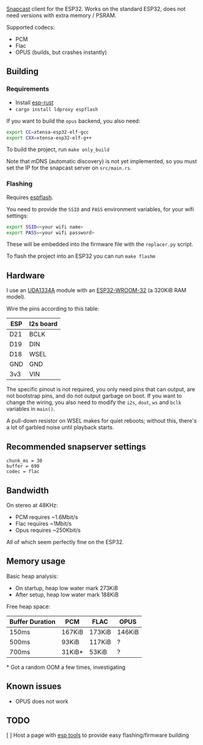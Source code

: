 [Snapcast](https://github.com/badaix/snapcast) client for the ESP32. Works on the standard ESP32, does not need versions with extra memory / PSRAM.

Supported codecs:
- PCM
- Flac
- OPUS (builds, but crashes instantly)

## Building

### Requirements

* Install [esp-rust](https://docs.esp-rs.org/book/installation/rust.html)
* `cargo install ldproxy espflash`


If you want to build the `opus` backend, you also need:
```bash
export CC=xtensa-esp32-elf-gcc
export CXX=xtensa-esp32-elf-g++
```

To build the project, run `make only_build`

Note that mDNS (automatic discovery) is not yet implemented, so you must set the IP for the snapcast server on `src/main.rs`.

### Flashing

Requires [espflash](https://github.com/esp-rs/espflash/tree/main/espflash).

You need to provide the `SSID` and `PASS` environment variables, for your wifi settings:

```bash
export SSID=<your wifi name>
export PASS=<your wifi password>
```

These will be embedded into the firmware file with the `replacer.py` script.

To flash the project into an ESP32 you can run `make flashm`

## Hardware

I use an [UDA1334A](https://nl.aliexpress.com/item/1005006140641304.html) module with an [ESP32-WROOM-32](https://nl.aliexpress.com/item/1005006500507950.html) (a 320KiB RAM model).

Wire the pins according to this table:

|ESP | I2s board|
|----|----|
D21 | BCLK
D19 | DIN
D18| WSEL
GND | GND
3v3 | VIN

The specific pinout is not required, you only need pins that can output, are not bootstrap pins, and do not output garbage on boot.
If you want to change the wiring, you also need to modify the `i2s`, `dout`, `ws` and `bclk` variables in `main()`.

A pull-down resistor on WSEL makes for quiet reboots; without this, there's a lot of garbled noise until playback starts.


## Recommended snapserver settings

```
chunk_ms = 30
buffer = 690
codec = flac
```

## Bandwidth

On stereo at 48KHz:

- PCM requires ~1.6Mbit/s
- Flac requires ~1Mbit/s
- Opus requires ~250Kbit/s

All of which seem perfectly fine on the ESP32.


## Memory usage

Basic heap analysis:

* On startup, heap low water mark 273KiB
* After setup, heap low water mark 188KiB

Free heap space:

|Buffer Duration|PCM    |FLAC   |OPUS   |
|---------------|-------|-------|-------|
|150ms          |167KiB |173KiB |146KiB |
|500ms          |93KiB  |117KiB |?      |
|700ms          |31KiB\*| 53KiB |?      |

\* Got a random OOM a few times, investigating

## Known issues

- OPUS does not work 

## TODO

[ ] Host a page with [esp tools](https://esphome.github.io/esp-web-tools/) to provide easy flashing/firmware building
